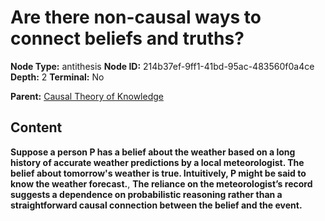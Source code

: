 # Are there non-causal ways to connect beliefs and truths?

**Node Type:** antithesis
**Node ID:** 214b37ef-9ff1-41bd-95ac-483560f0a4ce
**Depth:** 2
**Terminal:** No

**Parent:** [Causal Theory of Knowledge](causal-theory-of-knowledge.md)

## Content

**Suppose a person P has a belief about the weather based on a long history of accurate weather predictions by a local meteorologist. The belief about tomorrow's weather is true. Intuitively, P might be said to know the weather forecast.**, **The reliance on the meteorologist’s record suggests a dependence on probabilistic reasoning rather than a straightforward causal connection between the belief and the event.**
